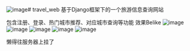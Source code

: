 ![image](https://github.com/swordda/travel_web/assets/73526055/d684aea4-041e-4376-997b-f60bd9158f38)# travel_web
基于Django框架下的一个旅游信息查询网站

包含注册、登录、热门城市推荐、对应城市查询等功能
效果Belike
![image](https://github.com/swordda/travel_web/assets/73526055/caebda18-c236-4f8d-a47d-64adc383ab9d)
![image](https://github.com/swordda/travel_web/assets/73526055/72ac745b-6f2d-45a3-b10c-5221e5d47f7d)
![image](https://github.com/swordda/travel_web/assets/73526055/f814b5a8-e599-4bd1-9ea2-c413a08789b7)
![image](https://github.com/swordda/travel_web/assets/73526055/efb4bd16-6e29-45f9-87b5-c41dae4ea8aa)
![image](https://github.com/swordda/travel_web/assets/73526055/c8b14353-d331-40c8-b0fd-75fc3c70ec54)

懒得往服务器上挂了

